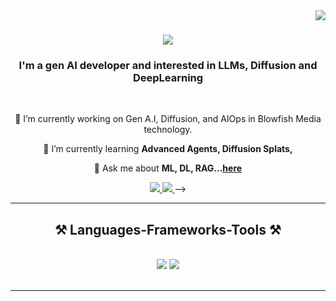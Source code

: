 <img align="right" src="https://visitor-badge.laobi.icu/badge?page_id=ashutosh1135.ashutosh1135" />

<h1 align="center">
    <img src="https://readme-typing-svg.herokuapp.com/?font=Righteous&size=35&center=true&vCenter=true&width=500&height=70&duration=4000&lines=Hi+There!+👋;+I'm+Ashutosh!;" />
</h1>

<h3 align="center">I'm a gen AI developer and interested in LLMs, Diffusion and DeepLearning</h3>

<br/>

<div align="center">

🔭 I’m currently working on Gen A.I, Diffusion, and AIOps in Blowfish Media technology.

🌱 I’m currently learning **Advanced Agents, Diffusion Splats,**

💬 Ask me about **ML, DL, RAG...[here](https://github.com/ashutosh1135/ashutosh1135/issues)**

 </div>

<div align="center"> 
  <a href="mailto:ashutoshpatra1135@gmail.com">
    <img src="https://img.shields.io/badge/Gmail-333333?style=for-the-badge&logo=gmail&logoColor=red" />
  </a>
  <a href="https://linkedin.com/in/ashutosh1135" target="_blank">
    <img src="https://img.shields.io/badge/LinkedIn-0077B5?style=for-the-badge&logo=linkedin&logoColor=white" target="_blank" />
  </a>
  <!-- <a href="https://salesp07.github.io" target="_blank">
     <img src="https://img.shields.io/badge/Portfolio-FF5722?style=for-the-badge&logo=todoist&logoColor=white" target="_blank" /> <!-- sqlite, safari, google-chrome are other good icon options -->
  </a> -->
</div>

 <hr/>

<h2 align="center">⚒️ Languages-Frameworks-Tools ⚒️</h2>
<br/>
<div align="center">
    <img src="https://skillicons.dev/icons?i=anaconda,arch,aws,azure,bash,bitbucket,c,docker,elasticsearch,gcp,git,github,gitlab," />
    <img src="https://skillicons.dev/icons?i=kafka,kali,kubernetes,latex,linux,md,mongodb,nginx,opencv,postgres,py,pytorch,r,sklearn,tensorflow,ubuntu,vim," /><br>
</div>

<br/>
<hr/>